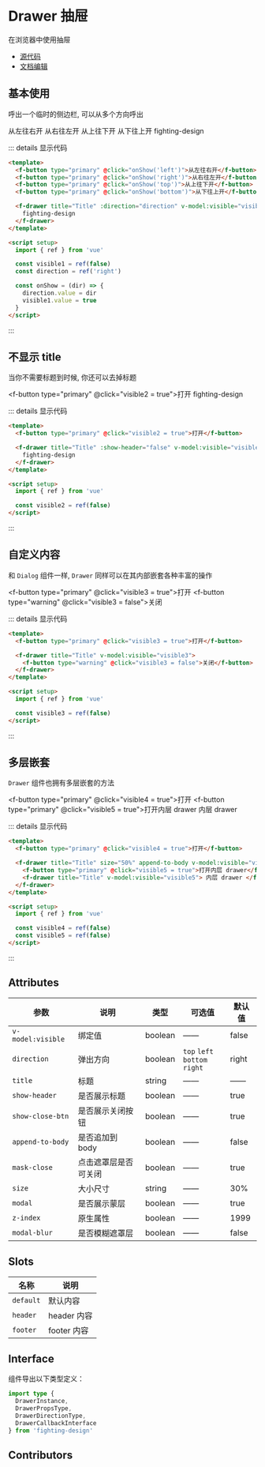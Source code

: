 # Drawer 抽屉

在浏览器中使用抽屉

- [源代码](https://github.com/FightingDesign/fighting-design/tree/master/packages/fighting-design/drawer)
- [文档编辑](https://github.com/FightingDesign/fighting-design/blob/master/docs/docs/components/drawer.md)

## 基本使用

呼出一个临时的侧边栏, 可以从多个方向呼出

<f-space>
  <f-button type="primary" @click="onShow('left')">从左往右开</f-button>
  <f-button type="primary" @click="onShow('right')">从右往左开</f-button>
  <f-button type="primary" @click="onShow('top')">从上往下开</f-button>
  <f-button type="primary" @click="onShow('bottom')">从下往上开</f-button>

  <f-drawer title="Title" :direction="direction" v-model:visible="visible1">
    fighting-design
  </f-drawer>
</f-space>

::: details 显示代码

```html
<template>
  <f-button type="primary" @click="onShow('left')">从左往右开</f-button>
  <f-button type="primary" @click="onShow('right')">从右往左开</f-button>
  <f-button type="primary" @click="onShow('top')">从上往下开</f-button>
  <f-button type="primary" @click="onShow('bottom')">从下往上开</f-button>

  <f-drawer title="Title" :direction="direction" v-model:visible="visible1">
    fighting-design
  </f-drawer>
</template>

<script setup>
  import { ref } from 'vue'

  const visible1 = ref(false)
  const direction = ref('right')

  const onShow = (dir) => {
    direction.value = dir
    visible1.value = true
  }
</script>
```

:::

## 不显示 title

当你不需要标题到时候, 你还可以去掉标题

<f-button type="primary" @click="visible2 = true">打开</f-button>
<f-drawer title="Title" :show-header="false" v-model:visible="visible2">
fighting-design
</f-drawer>

::: details 显示代码

```html
<template>
  <f-button type="primary" @click="visible2 = true">打开</f-button>

  <f-drawer title="Title" :show-header="false" v-model:visible="visible2">
    fighting-design
  </f-drawer>
</template>

<script setup>
  import { ref } from 'vue'

  const visible2 = ref(false)
</script>
```

:::

## 自定义内容

和 `Dialog` 组件一样, `Drawer` 同样可以在其内部嵌套各种丰富的操作

<f-button type="primary" @click="visible3 = true">打开</f-button>
<f-drawer title="Title" v-model:visible="visible3">
<f-button type="warning" @click="visible3 = false">关闭</f-button>
</f-drawer>

::: details 显示代码

```html
<template>
  <f-button type="primary" @click="visible3 = true">打开</f-button>

  <f-drawer title="Title" v-model:visible="visible3">
    <f-button type="warning" @click="visible3 = false">关闭</f-button>
  </f-drawer>
</template>

<script setup>
  import { ref } from 'vue'

  const visible3 = ref(false)
</script>
```

:::

## 多层嵌套

`Drawer` 组件也拥有多层嵌套的方法

<f-button type="primary" @click="visible4 = true">打开</f-button>
<f-drawer title="Title" size="50%" append-to-body v-model:visible="visible4">
<f-button type="primary" @click="visible5 = true">打开内层 drawer</f-button>
<f-drawer title="Title" v-model:visible="visible5">
内层 drawer
</f-drawer>
</f-drawer>

::: details 显示代码

```html
<template>
  <f-button type="primary" @click="visible4 = true">打开</f-button>

  <f-drawer title="Title" size="50%" append-to-body v-model:visible="visible4">
    <f-button type="primary" @click="visible5 = true">打开内层 drawer</f-button>
    <f-drawer title="Title" v-model:visible="visible5"> 内层 drawer </f-drawer>
  </f-drawer>
</template>

<script setup>
  import { ref } from 'vue'

  const visible4 = ref(false)
  const visible5 = ref(false)
</script>
```

:::

## Attributes

| 参数              | 说明                 | 类型    | 可选值                               | 默认值 |
| ----------------- | -------------------- | ------- | ------------------------------------ | ------ |
| `v-model:visible` | 绑定值               | boolean | ——                                   | false  |
| `direction`       | 弹出方向             | boolean | `top` `left` <br /> `bottom` `right` | right  |
| `title`           | 标题                 | string  | ——                                   | ——     |
| `show-header`     | 是否展示标题         | boolean | ——                                   | true   |
| `show-close-btn`  | 是否展示关闭按钮     | boolean | ——                                   | true   |
| `append-to-body`  | 是否追加到 body      | boolean | ——                                   | false  |
| `mask-close`      | 点击遮罩层是否可关闭 | boolean | ——                                   | true   |
| `size`            | 大小尺寸             | string  | ——                                   | 30%    |
| `modal`           | 是否展示蒙层         | boolean | ——                                   | true   |
| `z-index`         | 原生属性             | boolean | ——                                   | 1999   |
| `modal-blur`      | 是否模糊遮罩层       | boolean | ——                                   | false  |

## Slots

| 名称      | 说明        |
| --------- | ----------- |
| `default` | 默认内容    |
| `header`  | header 内容 |
| `footer`  | footer 内容 |

## Interface

组件导出以下类型定义：

```ts
import type {
  DrawerInstance,
  DrawerPropsType,
  DrawerDirectionType,
  DrawerCallbackInterface
} from 'fighting-design'
```

## Contributors

<a href="https://github.com/Tyh2001" target="_blank">
  <f-avatar round src="https://avatars.githubusercontent.com/u/73180970?v=4" />
</a>

<a href="https://github.com/wang-zhixin" target="_blank">
  <f-avatar round src="https://avatars.githubusercontent.com/u/50623519?v=4" />
</a>

<script setup>
  import { ref } from 'vue'

  const visible1 = ref(false)
  const visible2 = ref(false)
  const visible3 = ref(false)
  const visible4 = ref(false)
  const visible5 = ref(false)

  const direction = ref('right')

  const onShow = dir => {
    direction.value = dir
    visible1.value = true
  }
</script>
